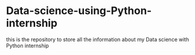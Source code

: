 # Data-science-using-Python-internship
this is the repository to store all the information about  my Data science with Python internship
